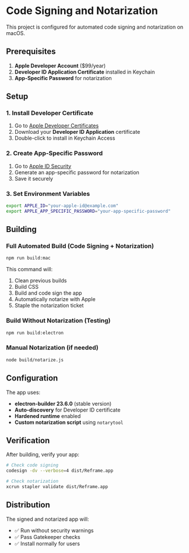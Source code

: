 # Code Signing and Notarization

This project is configured for automated code signing and notarization on macOS.

## Prerequisites

1. **Apple Developer Account** ($99/year)
2. **Developer ID Application Certificate** installed in Keychain
3. **App-Specific Password** for notarization

## Setup

### 1. Install Developer Certificate
1. Go to [Apple Developer Certificates](https://developer.apple.com/account/resources/certificates/list)
2. Download your **Developer ID Application** certificate
3. Double-click to install in Keychain Access

### 2. Create App-Specific Password
1. Go to [Apple ID Security](https://appleid.apple.com/account/manage)
2. Generate an app-specific password for notarization
3. Save it securely

### 3. Set Environment Variables
```bash
export APPLE_ID="your-apple-id@example.com"
export APPLE_APP_SPECIFIC_PASSWORD="your-app-specific-password"
```

## Building

### Full Automated Build (Code Signing + Notarization)
```bash
npm run build:mac
```

This command will:
1. Clean previous builds
2. Build CSS
3. Build and code sign the app
4. Automatically notarize with Apple
5. Staple the notarization ticket

### Build Without Notarization (Testing)
```bash
npm run build:electron
```

### Manual Notarization (if needed)
```bash
node build/notarize.js
```

## Configuration

The app uses:
- **electron-builder 23.6.0** (stable version)
- **Auto-discovery** for Developer ID certificate
- **Hardened runtime** enabled
- **Custom notarization script** using `notarytool`

## Verification

After building, verify your app:
```bash
# Check code signing
codesign -dv --verbose=4 dist/Reframe.app

# Check notarization
xcrun stapler validate dist/Reframe.app
```

## Distribution

The signed and notarized app will:
- ✅ Run without security warnings
- ✅ Pass Gatekeeper checks
- ✅ Install normally for users 